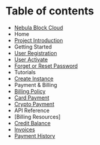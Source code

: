 # Table of contents

* [Nebula Block Cloud](README.md)
* Home
* [Project Introduction](Home/Project_Introduction.md)
* Getting Started
* [User Registration](Getting_Started/User_Registration.md)
* [User Activate](Getting_Started/User_Activate.md)
* [Forget or Reset Password](Getting_Started/Forget_and_Reset_Password.md)
* Tutorials
* [Create Instance](Tutorials/Create_Instance.md)
* Payment & Billing
* [Billing Policy](Payment_and_Billing/Billing_Policy.md)
* [Card Payment](Payment_and_Billing/Card_Payment.md)
* [Crypto Payment](Payment_and_Billing/Crypto_Payment.md)
* API Reference
* [Billing Resources]
* [Credit Balance](API_Reference/Billing_Resources/Credit_Balance.md)
* [Invoices](API_Reference/Billing_Resources/Invoices.md)
* [Payment History](API_Reference/Billing_Resources/Payment_History.md)

